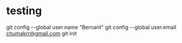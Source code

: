 # testing
git config --global user.name "Bernant"
git config --global user.email chumakrr@gmail.com
git init
